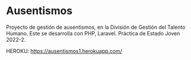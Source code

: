 # Ausentismos
Proyecto de gestión de ausentismos, en la División de Gestión del Talento Humano. Este se desarrolla con PHP, Laravel. Práctica de Estado Joven 2022-2.

HEROKU: https://ausentismos1.herokuapp.com/
